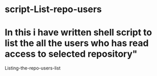 # script-List-repo-users
# In this i have written shell script to list the all the users who has read access to selected repository"
Listing-the-repo-users-list
